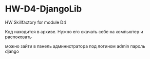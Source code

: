 # HW-D4-DjangoLib
HW Skillfactory for module D4

Код находится в архиве. Нужно его скачать себе на компьютер и распоковать

можно зайти в панель администратора под 
логином admin
пароль django
